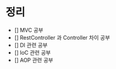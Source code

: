 # 정리

- [] MVC 공부
- [] RestController 과 Controller 차이 공부
- [] DI 관련 공부
- [] IoC 관련 공부
- [] AOP 관련 공부
